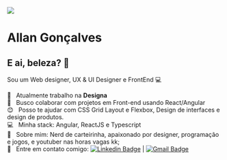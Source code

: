 <img width="auto" src="https://media-exp1.licdn.com/dms/image/C4D16AQFC3VWQuNZ2XQ/profile-displaybackgroundimage-shrink_350_1400/0/1592784660712?e=1619654400&v=beta&t=_nrC_2gW9tT4w5XUC3cVlzvr4JqiesbGGHwTjt94Ig0">

# Allan Gonçalves

## E ai, beleza? 👋
Sou um Web designer, UX & UI Designer e FrontEnd :computer:

 :rocket:  &nbsp; Atualmente trabalho na **Designa**
 <br/> :purple_heart: &nbsp; Busco colaborar com projetos em Front-end usando React/Angular
 <br/> :blush: &nbsp; Posso te ajudar com CSS Grid Layout e Flexbox, Design de interfaces e design de produtos.
 <br/> :computer: &nbsp; Minha stack: Angular, ReactJS e Typescript
 <br/> 💬  &nbsp; Sobre mim: Nerd de carteirinha, apaixonado por designer, programação e jogos, e youtuber nas horas vagas kk;
 <br/> :email: &nbsp; Entre em contato comigo: [![Linkedin Badge](https://img.shields.io/badge/-AllanGoncalves-blue?style=flat-square&logo=Linkedin&logoColor=white&link=https://www.linkedin.com/in/allancoder/)](https://www.linkedin.com/in/allancoder/) 
| 
[![Gmail Badge](https://img.shields.io/badge/-allangoncalves.adm@gmail.com-c14438?style=flat-square&logo=Gmail&logoColor=white&link=mailto:tgmarinho@gmail.com)](mailto:allangoncalves.adm@gmail.com)
